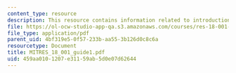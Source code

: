 ```yaml
---
content_type: resource
description: This resource contains information related to introduction to calculus.
file: https://ol-ocw-studio-app-qa.s3.amazonaws.com/courses/res-18-001-calculus-online-textbook-spring-2005/459aa0101207e31159ab5d0e07d62644_MITRES_18_001_guide1.pdf
file_type: application/pdf
parent_uid: 4bf319e5-0f57-233b-aa55-3b126d0c8c6a
resourcetype: Document
title: MITRES_18_001_guide1.pdf
uid: 459aa010-1207-e311-59ab-5d0e07d62644
---
```

